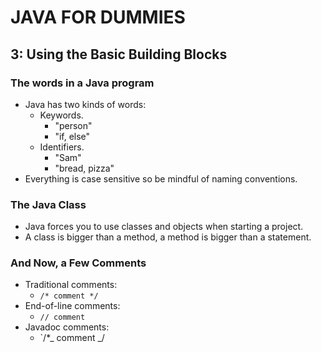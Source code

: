 # JAVA FOR DUMMIES

## 3: Using the Basic Building Blocks

### The words in a Java program

- Java has two kinds of words:
  - Keywords.
    - "person"
    - "if, else"
  - Identifiers.
    - "Sam"
    - "bread, pizza"
- Everything is case sensitive so be mindful of naming conventions.

### The Java Class

- Java forces you to use classes and objects when starting a project.
- A class is bigger than a method, a method is bigger than a statement.

### And Now, a Few Comments

- Traditional comments:
  - `/* comment */`
- End-of-line comments:
  - `// comment`
- Javadoc comments:
  - `/\*_ comment _/
